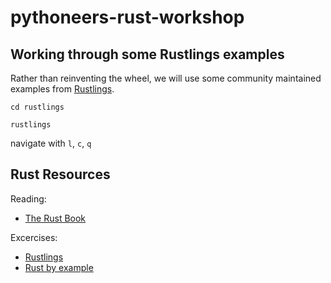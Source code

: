 # pythoneers-rust-workshop


## Working through some Rustlings examples

Rather than reinventing the wheel, we will use some community maintained examples from [Rustlings](https://github.com/rust-lang/rustlings).

`cd rustlings`

`rustlings`

navigate with `l`, `c`, `q`

## Rust Resources
Reading:
- [The Rust Book](https://doc.rust-lang.org/book/)

Excercises:
- [Rustlings](https://github.com/rust-lang/rustlings)
- [Rust by example](https://doc.rust-lang.org/rust-by-example/)